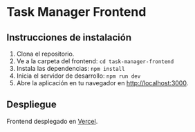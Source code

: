 # Task Manager Frontend

## Instrucciones de instalación

1. Clona el repositorio.
2. Ve a la carpeta del frontend: `cd task-manager-frontend`
3. Instala las dependencias: `npm install`
4. Inicia el servidor de desarrollo: `npm run dev`
5. Abre la aplicación en tu navegador en [http://localhost:3000](http://localhost:3000).

## Despliegue

Frontend desplegado en [Vercel](https://tu-enlace-vercel.com).

